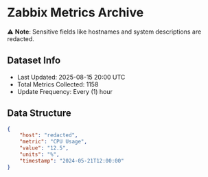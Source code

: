 # Zabbix Metrics Archive

⚠️ **Note**: Sensitive fields like hostnames and system descriptions are redacted.

## Dataset Info
- Last Updated: 2025-08-15 20:00 UTC
- Total Metrics Collected: 1158
- Update Frequency: Every (1) hour

## Data Structure
```json
{
    "host": "redacted",
    "metric": "CPU Usage",
    "value": "12.5",
    "units": "%",
    "timestamp": "2024-05-21T12:00:00"
}
```
